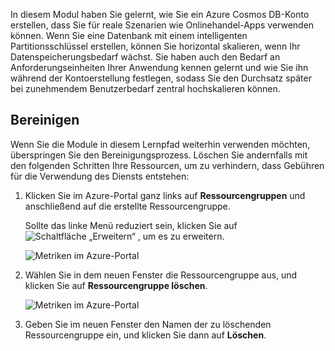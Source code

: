 In diesem Modul haben Sie gelernt, wie Sie ein Azure Cosmos DB-Konto erstellen, dass Sie für reale Szenarien wie Onlinehandel-Apps verwenden können. Wenn Sie eine Datenbank mit einem intelligenten Partitionsschlüssel erstellen, können Sie horizontal skalieren, wenn Ihr Datenspeicherungsbedarf wächst. Sie haben auch den Bedarf an Anforderungseinheiten Ihrer Anwendung kennen gelernt und wie Sie ihn während der Kontoerstellung festlegen, sodass Sie den Durchsatz später bei zunehmendem Benutzerbedarf zentral hochskalieren können.

## <a name="clean-up"></a>Bereinigen
<!---TODO: Update for sandbox?--->

Wenn Sie die Module in diesem Lernpfad weiterhin verwenden möchten, überspringen Sie den Bereinigungsprozess. Löschen Sie andernfalls mit den folgenden Schritten Ihre Ressourcen, um zu verhindern, dass Gebühren für die Verwendung des Diensts entstehen:

1. Klicken Sie im Azure-Portal ganz links auf **Ressourcengruppen** und anschließend auf die erstellte Ressourcengruppe.  

    Sollte das linke Menü reduziert sein, klicken Sie auf ![Schaltfläche „Erweitern“](../media-draft/6-expand.png) , um es zu erweitern.

   ![Metriken im Azure-Portal](../media-draft/6-delete-resources-select.png)

1. Wählen Sie in dem neuen Fenster die Ressourcengruppe aus, und klicken Sie auf **Ressourcengruppe löschen**.

   ![Metriken im Azure-Portal](../media-draft/6-delete-resources.png)

1. Geben Sie im neuen Fenster den Namen der zu löschenden Ressourcengruppe ein, und klicken Sie dann auf **Löschen**.
